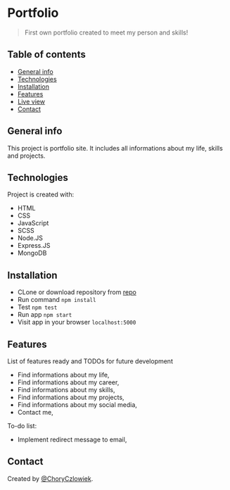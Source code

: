# Portfolio
> First own portfolio created to meet my person and skills!

## Table of contents
* [General info](#general-info)
* [Technologies](#technologies)
* [Installation](#installation)
* [Features](#features)
* [Live view](#live-view)
* [Contact](#contact)

## General info
This project is portfolio site. It includes all informations about my life, skills and projects.

## Technologies
Project is created with:

* HTML
* CSS
* JavaScript
* SCSS
* Node.JS
* Express.JS
* MongoDB

## Installation

* CLone or download repository from [repo](https://github.com/ChoryCzlowiek/Portfolio.git)
* Run command `npm install`
* Test `npm test`
* Run app `npm start`
* Visit app in your browser `localhost:5000`

## Features
List of features ready and TODOs for future development
* Find informations about my life,
* Find informations about my career,
* Find informations about my skills,
* Find informations about my projects,
* Find informations about my social media,
* Contact me,

To-do list:
* Implement redirect message to email,

## Contact
Created by [@ChoryCzlowiek](https://github.com/ChoryCzlowiek).
